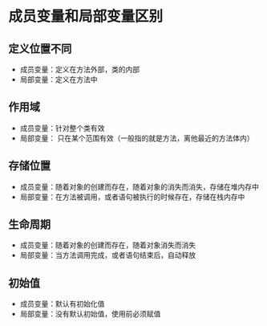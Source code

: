 # 成员变量和局部变量区别
## 定义位置不同
- 成员变量：定义在方法外部，类的内部
- 局部变量：定义在方法中
## 作用域
- 成员变量：针对整个类有效
- 局部变量： 只在某个范围有效（一般指的就是方法，离他最近的方法体内）
## 存储位置
- 成员变量：随着对象的创建而存在，随着对象的消失而消失，存储在堆内存中
- 局部变量：在方法被调用，或者语句被执行的时候存在，存储在栈内存中
## 生命周期
- 成员变量：随着对象的创建而存在，随着对象消失而消失
- 局部变量：当方法调用完成，或者语句结束后，自动释放
## 初始值
- 成员变量：默认有初始化值
- 局部变量：没有默认初始值，使用前必须赋值
